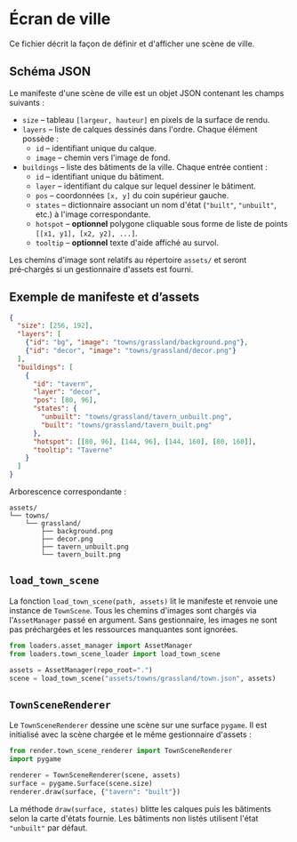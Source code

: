 # Écran de ville

Ce fichier décrit la façon de définir et d'afficher une scène de ville.

## Schéma JSON

Le manifeste d'une scène de ville est un objet JSON contenant les champs suivants :

* `size` – tableau `[largeur, hauteur]` en pixels de la surface de rendu.
* `layers` – liste de calques dessinés dans l'ordre. Chaque élément possède :
  * `id` – identifiant unique du calque.
  * `image` – chemin vers l'image de fond.
* `buildings` – liste des bâtiments de la ville. Chaque entrée contient :
  * `id` – identifiant unique du bâtiment.
  * `layer` – identifiant du calque sur lequel dessiner le bâtiment.
  * `pos` – coordonnées `[x, y]` du coin supérieur gauche.
  * `states` – dictionnaire associant un nom d'état (`"built"`, `"unbuilt"`, etc.) à l'image correspondante.
  * `hotspot` – **optionnel** polygone cliquable sous forme de liste de points
    `[[x1, y1], [x2, y2], ...]`.
  * `tooltip` – **optionnel** texte d'aide affiché au survol.

Les chemins d'image sont relatifs au répertoire `assets/` et seront pré‑chargés si un gestionnaire d'assets est fourni.

## Exemple de manifeste et d’assets

```json
{
  "size": [256, 192],
  "layers": [
    {"id": "bg", "image": "towns/grassland/background.png"},
    {"id": "decor", "image": "towns/grassland/decor.png"}
  ],
  "buildings": [
    {
      "id": "tavern",
      "layer": "decor",
      "pos": [80, 96],
      "states": {
        "unbuilt": "towns/grassland/tavern_unbuilt.png",
        "built": "towns/grassland/tavern_built.png"
      },
      "hotspot": [[80, 96], [144, 96], [144, 160], [80, 160]],
      "tooltip": "Taverne"
    }
  ]
}
```

Arborescence correspondante :

```
assets/
└── towns/
    └── grassland/
        ├── background.png
        ├── decor.png
        ├── tavern_unbuilt.png
        └── tavern_built.png
```

## `load_town_scene`

La fonction `load_town_scene(path, assets)` lit le manifeste et renvoie une instance de `TownScene`. Tous les chemins d'images sont chargés via l'`AssetManager` passé en argument. Sans gestionnaire, les images ne sont pas préchargées et les ressources manquantes sont ignorées.

```python
from loaders.asset_manager import AssetManager
from loaders.town_scene_loader import load_town_scene

assets = AssetManager(repo_root=".")
scene = load_town_scene("assets/towns/grassland/town.json", assets)
```

## `TownSceneRenderer`

Le `TownSceneRenderer` dessine une scène sur une surface `pygame`. Il est initialisé avec la scène chargée et le même gestionnaire d'assets :

```python
from render.town_scene_renderer import TownSceneRenderer
import pygame

renderer = TownSceneRenderer(scene, assets)
surface = pygame.Surface(scene.size)
renderer.draw(surface, {"tavern": "built"})
```

La méthode `draw(surface, states)` blitte les calques puis les bâtiments selon la carte d'états fournie. Les bâtiments non listés utilisent l'état `"unbuilt"` par défaut.
